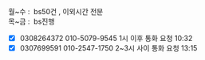 월~수 :  bs50건 , 이외시간 전문   
목~금 :  bs진행

- [x] 0308264372 010-5079-9545 1시 이후 통화 요청 10:32
- [x] 0307699591 010-2547-1750 2~3시 사이 통화 요청 13:15
